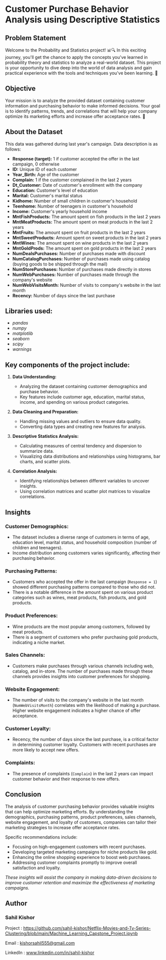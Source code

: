 
# Customer Purchase Behavior Analysis using Descriptive Statistics

## Problem Statement

Welcome to the Probability and Statistics project! 📊🔍 In this exciting journey, you'll get the chance to apply the concepts you've learned in probability theory and statistics to analyze a real-world dataset. This project is your opportunity to dive deep into the world of data analysis and gain practical experience with the tools and techniques you've been learning. 🚀

## Objective

Your mission is to analyze the provided dataset containing customer information and purchasing behavior to make informed decisions. Your goal is to identify patterns, trends, and correlations that will help your company optimize its marketing efforts and increase offer acceptance rates. 🎉

## About the Dataset

This data was gathered during last year's campaign. Data description is as follows:

- **Response (target):** 1 if customer accepted the offer in the last campaign, 0 otherwise
- **ID:** Unique ID of each customer
- **Year_Birth:** Age of the customer
- **Complain:** 1 if the customer complained in the last 2 years
- **Dt_Customer:** Date of customer's enrollment with the company
- **Education:** Customer's level of education
- **Marital:** Customer's marital status
- **Kidhome:** Number of small children in customer's household
- **Teenhome:** Number of teenagers in customer's household
- **Income:** Customer's yearly household income
- **MntFishProducts:** The amount spent on fish products in the last 2 years
- **MntMeatProducts:** The amount spent on meat products in the last 2 years
- **MntFruits:** The amount spent on fruit products in the last 2 years
- **MntSweetProducts:** Amount spent on sweet products in the last 2 years
- **MntWines:** The amount spent on wine products in the last 2 years
- **MntGoldProds:** The amount spent on gold products in the last 2 years
- **NumDealsPurchases:** Number of purchases made with discount
- **NumCatalogPurchases:** Number of purchases made using catalog (buying goods to be shipped through the mail)
- **NumStorePurchases:** Number of purchases made directly in stores
- **NumWebPurchases:** Number of purchases made through the company's website
- **NumWebVisitsMonth:** Number of visits to company's website in the last month
- **Recency:** Number of days since the last purchase

## Libraries used:
- *pandas*
- *numpy*
- *matplotlib*
- *seaborn*
- *scipy*
- *warnings*

## Key components of the project include:

1. **Data Understanding:**
     - Analyzing the dataset containing customer demographics and purchase behavior.
     - Key features include customer age, education, marital status, income, and spending on various product categories.

2. **Data Cleaning and Preparation:**
     - Handling missing values and outliers to ensure data quality.
     - Converting data types and creating new features for analysis.

3. **Descriptive Statistics Analysis:**
     - Calculating measures of central tendency and dispersion to summarize data.
     - Visualizing data distributions and relationships using histograms, bar charts, and scatter plots.

4. **Correlation Analysis:**
     - Identifying relationships between different variables to uncover insights.
     - Using correlation matrices and scatter plot matrices to visualize correlations.

## Insights

### Customer Demographics:
- The dataset includes a diverse range of customers in terms of age, education level, marital status, and household composition (number of children and teenagers).
- Income distribution among customers varies significantly, affecting their purchasing behavior.

### Purchasing Patterns:
- Customers who accepted the offer in the last campaign (`Response = 1`) showed different purchasing patterns compared to those who did not.
- There is a notable difference in the amount spent on various product categories such as wines, meat products, fish products, and gold products.

### Product Preferences:
- Wine products are the most popular among customers, followed by meat products.
- There is a segment of customers who prefer purchasing gold products, indicating a niche market.

### Sales Channels:
- Customers make purchases through various channels including web, catalog, and in-store. The number of purchases made through these channels provides insights into customer preferences for shopping.

### Website Engagement:
- The number of visits to the company's website in the last month (`NumWebVisitsMonth`) correlates with the likelihood of making a purchase. Higher website engagement indicates a higher chance of offer acceptance.

### Customer Loyalty:
- Recency, the number of days since the last purchase, is a critical factor in determining customer loyalty. Customers with recent purchases are more likely to accept new offers.

### Complaints:
- The presence of complaints (`Complain`) in the last 2 years can impact customer behavior and their response to new offers.

## Conclusion

The analysis of customer purchasing behavior provides valuable insights that can help optimize marketing efforts. By understanding the demographics, purchasing patterns, product preferences, sales channels, website engagement, and loyalty of customers, companies can tailor their marketing strategies to increase offer acceptance rates.

Specific recommendations include:
- Focusing on high-engagement customers with recent purchases.
- Developing targeted marketing campaigns for niche products like gold.
- Enhancing the online shopping experience to boost web purchases.
- Addressing customer complaints promptly to improve overall satisfaction and loyalty.

*These insights will assist the company in making data-driven decisions to improve customer retention and maximize the effectiveness of marketing campaigns.*

## Author

### Sahil Kishor

Project : https://github.com/sahil-kishor/Netflix-Movies-and-Tv-Series-Clustering/blob/main/Machine_Learning_Capstone_Project.ipynb

Email : kishorsahil555@gmail.com

LinkedIn : www.linkedin.com/in/sahil-kishor

